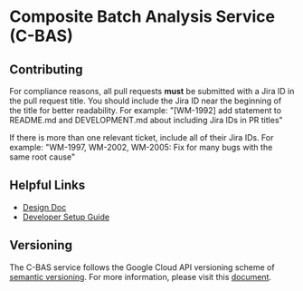 # Composite Batch Analysis Service (C-BAS)

## Contributing

For compliance reasons, all pull requests **must** be submitted with a Jira ID in the pull request title.
You should include the Jira ID near the beginning of the title for better readability.
For example: "[WM-1992] add statement to README.md and DEVELOPMENT.md about including Jira IDs in PR titles" 

If there is more than one relevant ticket, include all of their Jira IDs.
For example: "WM-1997, WM-2002, WM-2005: Fix for many bugs with the same root cause"

## Helpful Links

* [Design Doc](https://docs.google.com/document/d/1Gs73JFcujoEDNRfj8s6rp8XFsqEF2syEQeZa7y9e7JY/edit)
* [Developer Setup Guide](/DEVELOPMENT.md)

## Versioning

The C-BAS service follows the Google Cloud API versioning scheme of [semantic versioning](https://semver.org/). For more information, please visit this [document](https://docs.google.com/document/d/1qXNHTijdPn9ApYrznSkTFnxkt0g-o-Uh0SjqQlYd-ZA/edit).
